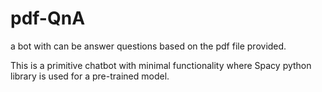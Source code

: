 # pdf-QnA
a bot with can be answer questions based on the pdf file provided.

This is a primitive chatbot with minimal functionality where Spacy python library is used for a pre-trained model.

